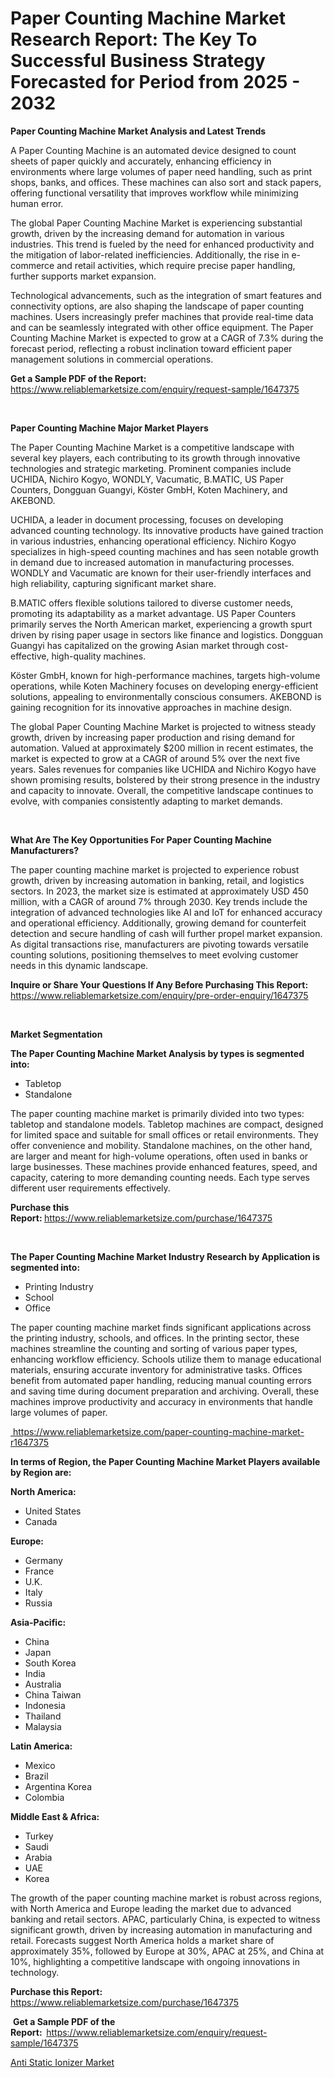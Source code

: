 <p><h1>Paper Counting Machine Market Research Report: The Key To Successful Business Strategy Forecasted for Period from 2025 - 2032</h1></p><p><strong>Paper Counting Machine Market Analysis and Latest Trends</strong></p>
<p><p>A Paper Counting Machine is an automated device designed to count sheets of paper quickly and accurately, enhancing efficiency in environments where large volumes of paper need handling, such as print shops, banks, and offices. These machines can also sort and stack papers, offering functional versatility that improves workflow while minimizing human error.</p><p>The global Paper Counting Machine Market is experiencing substantial growth, driven by the increasing demand for automation in various industries. This trend is fueled by the need for enhanced productivity and the mitigation of labor-related inefficiencies. Additionally, the rise in e-commerce and retail activities, which require precise paper handling, further supports market expansion.</p><p>Technological advancements, such as the integration of smart features and connectivity options, are also shaping the landscape of paper counting machines. Users increasingly prefer machines that provide real-time data and can be seamlessly integrated with other office equipment. The Paper Counting Machine Market is expected to grow at a CAGR of 7.3% during the forecast period, reflecting a robust inclination toward efficient paper management solutions in commercial operations.</p></p>
<p><strong>Get a Sample PDF of the Report:&nbsp;</strong> <a href="https://www.reliablemarketsize.com/enquiry/request-sample/1647375?utm_campaign=2276&utm_medium=2&utm_source=Github&utm_content=ia&utm_term=21022025&utm_id=paper-counting-machine">https://www.reliablemarketsize.com/enquiry/request-sample/1647375</a></p>
<p>&nbsp;</p>
<p><strong>Paper Counting Machine Major Market Players</strong></p>
<p><p>The Paper Counting Machine Market is a competitive landscape with several key players, each contributing to its growth through innovative technologies and strategic marketing. Prominent companies include UCHIDA, Nichiro Kogyo, WONDLY, Vacumatic, B.MATIC, US Paper Counters, Dongguan Guangyi, Köster GmbH, Koten Machinery, and AKEBOND.</p><p>UCHIDA, a leader in document processing, focuses on developing advanced counting technology. Its innovative products have gained traction in various industries, enhancing operational efficiency. Nichiro Kogyo specializes in high-speed counting machines and has seen notable growth in demand due to increased automation in manufacturing processes. WONDLY and Vacumatic are known for their user-friendly interfaces and high reliability, capturing significant market share.</p><p>B.MATIC offers flexible solutions tailored to diverse customer needs, promoting its adaptability as a market advantage. US Paper Counters primarily serves the North American market, experiencing a growth spurt driven by rising paper usage in sectors like finance and logistics. Dongguan Guangyi has capitalized on the growing Asian market through cost-effective, high-quality machines.</p><p>Köster GmbH, known for high-performance machines, targets high-volume operations, while Koten Machinery focuses on developing energy-efficient solutions, appealing to environmentally conscious consumers. AKEBOND is gaining recognition for its innovative approaches in machine design.</p><p>The global Paper Counting Machine Market is projected to witness steady growth, driven by increasing paper production and rising demand for automation. Valued at approximately $200 million in recent estimates, the market is expected to grow at a CAGR of around 5% over the next five years. Sales revenues for companies like UCHIDA and Nichiro Kogyo have shown promising results, bolstered by their strong presence in the industry and capacity to innovate. Overall, the competitive landscape continues to evolve, with companies consistently adapting to market demands.</p></p>
<p>&nbsp;</p>
<p><strong>What Are The Key Opportunities For Paper Counting Machine Manufacturers?</strong></p>
<p><p>The paper counting machine market is projected to experience robust growth, driven by increasing automation in banking, retail, and logistics sectors. In 2023, the market size is estimated at approximately USD 450 million, with a CAGR of around 7% through 2030. Key trends include the integration of advanced technologies like AI and IoT for enhanced accuracy and operational efficiency. Additionally, growing demand for counterfeit detection and secure handling of cash will further propel market expansion. As digital transactions rise, manufacturers are pivoting towards versatile counting solutions, positioning themselves to meet evolving customer needs in this dynamic landscape.</p></p>
<p><strong>Inquire or Share Your Questions If Any Before Purchasing This Report:</strong> <a href="https://www.reliablemarketsize.com/enquiry/pre-order-enquiry/1647375?utm_campaign=2276&utm_medium=2&utm_source=Github&utm_content=ia&utm_term=21022025&utm_id=paper-counting-machine">https://www.reliablemarketsize.com/enquiry/pre-order-enquiry/1647375</a></p>
<p>&nbsp;</p>
<p><strong>Market Segmentation</strong></p>
<p><strong>The Paper Counting Machine Market Analysis by types is segmented into:</strong></p>
<p><ul><li>Tabletop</li><li>Standalone</li></ul></p>
<p><p>The paper counting machine market is primarily divided into two types: tabletop and standalone models. Tabletop machines are compact, designed for limited space and suitable for small offices or retail environments. They offer convenience and mobility. Standalone machines, on the other hand, are larger and meant for high-volume operations, often used in banks or large businesses. These machines provide enhanced features, speed, and capacity, catering to more demanding counting needs. Each type serves different user requirements effectively.</p></p>
<p><strong>Purchase this Report:&nbsp;</strong><a href="https://www.reliablemarketsize.com/purchase/1647375?utm_campaign=2276&utm_medium=2&utm_source=Github&utm_content=ia&utm_term=21022025&utm_id=paper-counting-machine">https://www.reliablemarketsize.com/purchase/1647375</a></p>
<p>&nbsp;</p>
<p><strong>The Paper Counting Machine Market Industry Research by Application is segmented into:</strong></p>
<p><ul><li>Printing Industry</li><li>School</li><li>Office</li></ul></p>
<p><p>The paper counting machine market finds significant applications across the printing industry, schools, and offices. In the printing sector, these machines streamline the counting and sorting of various paper types, enhancing workflow efficiency. Schools utilize them to manage educational materials, ensuring accurate inventory for administrative tasks. Offices benefit from automated paper handling, reducing manual counting errors and saving time during document preparation and archiving. Overall, these machines improve productivity and accuracy in environments that handle large volumes of paper.</p></p>
<p><a href="https://www.reliablemarketsize.com/paper-counting-machine-market-r1647375?utm_campaign=2276&utm_medium=2&utm_source=Github&utm_content=ia&utm_term=21022025&utm_id=paper-counting-machine">&nbsp;https://www.reliablemarketsize.com/paper-counting-machine-market-r1647375</a></p>
<p><strong>In terms of Region, the Paper Counting Machine Market Players available by Region are:</strong></p>
<p>
    <p> <strong> North America: </strong>
        <ul>
            <li>United States</li>
            <li>Canada</li>
        </ul>
        </p> 
    <p> <strong> Europe: </strong>
        <ul>
            <li>Germany</li>
            <li>France</li>
            <li>U.K.</li>
            <li>Italy</li>
            <li>Russia</li>
        </ul>
        </p> 
    <p> <strong> Asia-Pacific: </strong>
        <ul>
            <li>China</li>
            <li>Japan</li>
            <li>South Korea</li>
            <li>India</li>
            <li>Australia</li>
            <li>China Taiwan</li>
            <li>Indonesia</li>
            <li>Thailand</li>
            <li>Malaysia</li>
        </ul>
        </p> 
    <p> <strong> Latin America: </strong>
        <ul>
            <li>Mexico</li>
            <li>Brazil</li>
            <li>Argentina Korea</li>
            <li>Colombia</li>
        </ul>
        </p> 
    <p> <strong> Middle East & Africa: </strong>
        <ul>
            <li>Turkey</li>
            <li>Saudi</li>
            <li>Arabia</li>
            <li>UAE</li>
            <li>Korea</li>
        </ul>
    </p>
    </p>
<p><p>The growth of the paper counting machine market is robust across regions, with North America and Europe leading the market due to advanced banking and retail sectors. APAC, particularly China, is expected to witness significant growth, driven by increasing automation in manufacturing and retail. Forecasts suggest North America holds a market share of approximately 35%, followed by Europe at 30%, APAC at 25%, and China at 10%, highlighting a competitive landscape with ongoing innovations in technology.</p></p>
<p><strong>Purchase this Report: </strong><a href="https://www.reliablemarketsize.com/purchase/1647375?utm_campaign=2276&utm_medium=2&utm_source=Github&utm_content=ia&utm_term=21022025&utm_id=paper-counting-machine">https://www.reliablemarketsize.com/purchase/1647375</a></p>
<p>&nbsp;<strong>Get a Sample PDF of the Report:&nbsp;&nbsp;</strong><a href="https://www.reliablemarketsize.com/enquiry/request-sample/1647375?utm_campaign=2276&utm_medium=2&utm_source=Github&utm_content=ia&utm_term=21022025&utm_id=paper-counting-machine">https://www.reliablemarketsize.com/enquiry/request-sample/1647375</a></p>
<p><strong></strong></p>
<p><p><a href="https://github.com/risingtrista99259/Market-Research-Report-List-1/blob/main/anti-static-ionizer-market.md?utm_campaign=2276&utm_medium=2&utm_source=Github&utm_content=ia&utm_term=21022025&utm_id=paper-counting-machine">Anti Static Ionizer Market</a></p></p>